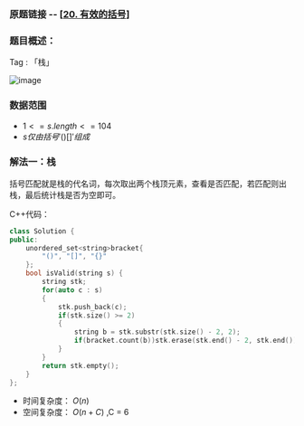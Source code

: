 ### 原题链接 -- [[20. 有效的括号](https://leetcode.cn/problems/valid-parentheses/)]

### 题目概述：
Tag : 「栈」

![image](https://user-images.githubusercontent.com/99656524/235833763-39d925e4-6feb-427e-8f51-bf944d173bd0.png)

### 数据范围
* $1 <= s.length <= 104$
* $s 仅由括号 '()[]{}' 组成$

### 解法一：栈
括号匹配就是栈的代名词，每次取出两个栈顶元素，查看是否匹配，若匹配则出栈，最后统计栈是否为空即可。

C++代码：
```cpp
class Solution {
public:
    unordered_set<string>bracket{
        "()", "[]", "{}"
    };
    bool isValid(string s) {
        string stk;
        for(auto c : s)
        {
            stk.push_back(c);
            if(stk.size() >= 2)
            {
                string b = stk.substr(stk.size() - 2, 2);
                if(bracket.count(b))stk.erase(stk.end() - 2, stk.end());
            }
        }
        return stk.empty();
    }
};
```
* 时间复杂度： $O(n)$
* 空间复杂度： $O(n + C)$ ,C = 6
